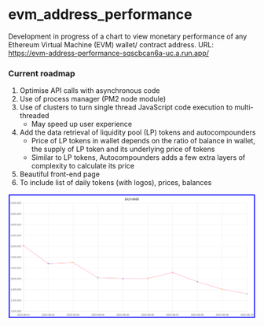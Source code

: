 # evm_address_performance

Development in progress of a chart to view monetary performance of any Ethereum Virtual Machine (EVM) wallet/ contract address. URL: https://evm-address-performance-sqscbcan6a-uc.a.run.app/

### Current roadmap

1. Optimise API calls with asynchronous code
2. Use of process manager (PM2 node module)
3. Use of clusters to turn single thread JavaScript code execution to multi-threaded
   - May speed up user experience
4. Add the data retrieval of liquidity pool (LP) tokens and autocompounders
   - Price of LP tokens in wallet depends on the ratio of balance in wallet, the supply of LP token and its underlying price of tokens
   - Similar to LP tokens, Autocompounders adds a few extra layers of complexity to calculate its price
5. Beautiful front-end page
6. To include list of daily tokens (with logos), prices, balances

![Example of chart for 0x4fe6f19031239f105f753d1df8a0d24857d0caa2](/img/0x4fe6f19031239f105f753d1df8a0d24857d0caa2.png)
